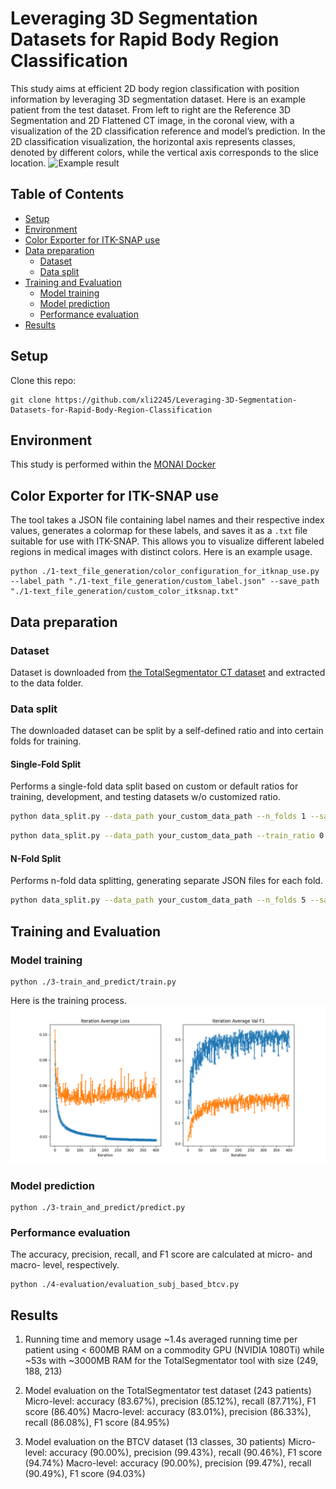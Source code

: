 # Leveraging 3D Segmentation Datasets for Rapid Body Region Classification
This study aims at efficient 2D body region classification with position information by leveraging 3D segmentation dataset. Here is an example patient from the test dataset. From left to right are the Reference 3D Segmentation and 2D Flattened CT image, in the coronal view, with a visualization of the 2D classification reference and model’s prediction. In the 2D classification visualization, the horizontal axis represents classes, denoted by different colors, while the vertical axis corresponds to the slice location.
![Example result](https://github.com/xli2245/Leveraging-3D-Segmentation-Datasets-for-Rapid-Body-Region-Classification/blob/main/5-best_model/result_visualization.png)
## Table of Contents
- [Setup](#setup)
- [Environment](#environment)
- [Color Exporter for ITK-SNAP use](#color-exporter-for-itk-snap-use)
- [Data preparation](#data-preparation)
  - [Dataset](#dataset)
  - [Data split](#data-split)
- [Training and Evaluation](#training-and-evaluation)
  - [Model training](#model-training)
  - [Model prediction](#model-prediction)
  - [Performance evaluation](#performance-evaluation)
- [Results](#results)
## Setup
Clone this repo:
```
git clone https://github.com/xli2245/Leveraging-3D-Segmentation-Datasets-for-Rapid-Body-Region-Classification
```
## Environment
This study is performed within the [MONAI Docker](https://hub.docker.com/r/projectmonai/monai)

## Color Exporter for ITK-SNAP use
The tool takes a JSON file containing label names and their respective index values, generates a colormap for these labels, and saves it as a `.txt` file suitable for use with ITK-SNAP. This allows you to visualize different labeled regions in medical images with distinct colors. Here is an example usage.
```
python ./1-text_file_generation/color_configuration_for_itknap_use.py --label_path "./1-text_file_generation/custom_label.json" --save_path "./1-text_file_generation/custom_color_itksnap.txt"
```
## Data preparation
### Dataset
Dataset is downloaded from [the TotalSegmentator CT dataset](https://academictorrents.com/details/337819f0e83a1c1ac1b7262385609dad5d485abf) and extracted to the data folder.
### Data split
The downloaded dataset can be split by a self-defined ratio and into certain folds for training.
#### Single-Fold Split
Performs a single-fold data split based on custom or default ratios for training, development, and testing datasets w/o customized ratio.
```bash
python data_split.py --data_path your_custom_data_path --n_folds 1 --save_folder './'
```
```bash
python data_split.py --data_path your_custom_data_path --train_ratio 0.7 --dev_ratio 0.2 --test_ratio 0.1 --n_folds 1 --save_folder './'
```
#### N-Fold Split
Performs n-fold data splitting, generating separate JSON files for each fold.
```bash
python data_split.py --data_path your_custom_data_path --n_folds 5 --save_folder './'
```

## Training and Evaluation
### Model training
```
python ./3-train_and_predict/train.py
```
Here is the training process.
![Training process](https://github.com/xli2245/Leveraging-3D-Segmentation-Datasets-for-Rapid-Body-Region-Classification/blob/main/5-best_model/training.png)

### Model prediction
```
python ./3-train_and_predict/predict.py
```
### Performance evaluation
The accuracy, precision, recall, and F1 score are calculated at micro- and macro- level, respectively.
```
python ./4-evaluation/evaluation_subj_based_btcv.py
```
## Results
1. Running time and memory usage
    ~1.4s averaged running time per patient using < 600MB RAM on a commodity GPU (NVIDIA 1080Ti) while ~53s with ~3000MB RAM for the TotalSegmentator tool with size (249, 188, 213)

2. Model evaluation on the TotalSegmentator test dataset (243 patients)
    Micro-level: accuracy (83.67%), precision (85.12%), recall (87.71%), F1 score (86.40%)
    Macro-level: accuracy (83.01%), precision (86.33%), recall (86.08%), F1 score (84.95%)
    
3. Model evaluation on the BTCV dataset (13 classes, 30 patients)
    Micro-level: accuracy (90.00%), precision (99.43%), recall (90.46%), F1 score (94.74%)
    Macro-level: accuracy (90.00%), precision (99.47%), recall (90.49%), F1 score (94.03%)

